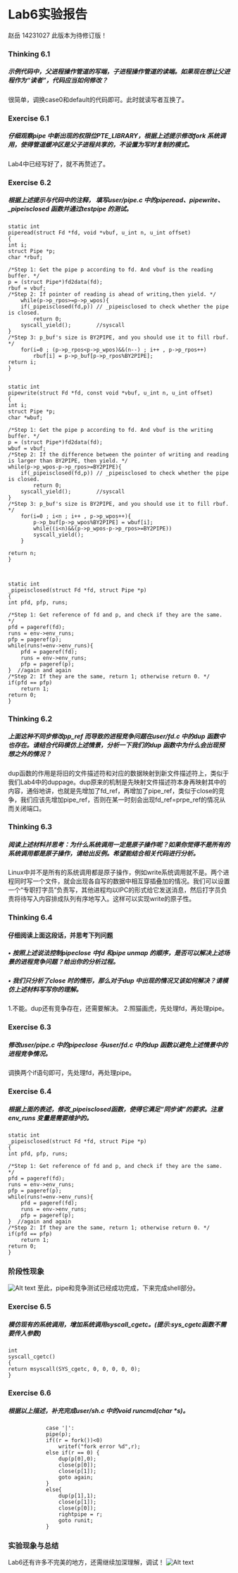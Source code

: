 # Lab6实验报告
赵岳
14231027
此版本为待修订版！
### Thinking 6.1 
##### 示例代码中，父进程操作管道的写端，子进程操作管道的读端。如果现在想让父进程作为“读者”，代码应当如何修改？
很简单，调换case0和default的代码即可。此时就读写者互换了。
### Exercise 6.1 
##### 仔细观察pipe 中新出现的权限位PTE_LIBRARY，根据上述提示修改fork 系统调用，使得管道缓冲区是父子进程共享的，不设置为写时复制的模式。
Lab4中已经写好了，就不再赘述了。
### Exercise 6.2 
##### 根据上述提示与代码中的注释， 填写user/pipe.c 中的piperead、pipewrite、_pipeisclosed 函数并通过testpipe 的测试。

    static int
	piperead(struct Fd *fd, void *vbuf, u_int n, u_int offset)
	{
	int i;
	struct Pipe *p;
	char *rbuf;

    /*Step 1: Get the pipe p according to fd. And vbuf is the reading buffer. */
	p = (struct Pipe*)fd2data(fd);
	rbuf = vbuf;
    /*Step 2: If pointer of reading is ahead of writing,then yield. */
    	while(p->p_rpos>=p->p_wpos){
		if(_pipeisclosed(fd,p))	// _pipeisclosed to check whether the pipe is closed.
			return 0;
		syscall_yield();		//syscall
	}
    /*Step 3: p_buf's size is BY2PIPE, and you should use it to fill rbuf. */
    	for(i=0 ; (p->p_rpos<p->p_wpos)&&(n--) ; i++ , p->p_rpos++)
    		rbuf[i] = p->p_buf[p->p_rpos%BY2PIPE];
	return i;
	}


    static int
	pipewrite(struct Fd *fd, const void *vbuf, u_int n, u_int offset)
	{
	int i;
	struct Pipe *p;
	char *wbuf;

    /*Step 1: Get the pipe p according to fd. And vbuf is the writing buffer. */
	p = (struct Pipe*)fd2data(fd);
	wbuf = vbuf;
    /*Step 2: If the difference between the pointer of writing and reading is larger than BY2PIPE, then yield. */
	while(p->p_wpos-p->p_rpos>=BY2PIPE){
		if(_pipeisclosed(fd,p))	// _pipeisclosed to check whether the pipe is closed.
			return 0;
		syscall_yield();		//syscall
	}
    /*Step 3: p_buf's size is BY2PIPE, and you should use it to fill rbuf. */
    	for(i=0 ; i<n ; i++ , p->p_wpos++){
    		p->p_buf[p->p_wpos%BY2PIPE] = wbuf[i];
    		while((i<n)&&(p->p_wpos-p->p_rpos>=BY2PIPE))
			syscall_yield();
    	}
    	
	return n;
	}



    static int
	_pipeisclosed(struct Fd *fd, struct Pipe *p)
	{
	int pfd, pfp, runs;

    /*Step 1: Get reference of fd and p, and check if they are the same. */
  	pfd = pageref(fd);
  	runs = env->env_runs;
 	pfp = pageref(p);
	while(runs!=env->env_runs){
		pfd = pageref(fd);
		runs = env->env_runs;
		pfp = pageref(p);
	}  //again and again
    /*Step 2: If they are the same, return 1; otherwise return 0. */
  	if(pfd == pfp)
		return 1;
	return 0;
	}

### Thinking 6.2 
##### 上面这种不同步修改pp_ref 而导致的进程竞争问题在user/fd.c 中的dup 函数中也存在。请结合代码模仿上述情景，分析一下我们的dup 函数中为什么会出现预想之外的情况？
dup函数的作用是将旧的文件描述符和对应的数据映射到新文件描述符上，类似于我们Lab4中的duppage。dup原来的机制是先映射文件描述符本身再映射其中的内容，通俗地讲，也就是先增加了fd\_ref，再增加了pipe\_ref，类似于close的竞争，我们应该先增加pipe\_ref，否则在某一时刻会出现fd\_ref=prpe_ref的情况从而关闭端口。
### Thinking 6.3 
##### 阅读上述材料并思考：为什么系统调用一定是原子操作呢？如果你觉得不是所有的系统调用都是原子操作，请给出反例。希望能结合相关代码进行分析。
Linux中并不是所有的系统调用都是原子操作，例如write系统调用就不是。两个进程同时写一个文件，就会出现各自写的数据中相互穿插叠加的情况。我们可以设置一个“专职打字员”负责写，其他进程均以IPC的形式给它发送消息，然后打字员负责将待写入内容排成队列有序地写入。这样可以实现write的原子性。
### Thinking 6.4 
#### 仔细阅读上面这段话，并思考下列问题
##### • 按照上述说法控制pipeclose 中fd 和pipe unmap 的顺序，是否可以解决上述场景的进程竞争问题？给出你的分析过程。
##### • 我们只分析了close 时的情形，那么对于dup 中出现的情况又该如何解决？请模仿上述材料写写你的理解。
1.不能。dup还有竞争存在，还需要解决。
2.照猫画虎，先处理fd，再处理pipe。
### Exercise 6.3 
##### 修改user/pipe.c 中的pipeclose 与user/fd.c 中的dup 函数以避免上述情景中的进程竞争情况。
调换两个if语句即可，先处理fd，再处理pipe。
### Exercise 6.4 
##### 根据上面的表述，修改_pipeisclosed函数，使得它满足“同步读”的要求。注意env_runs 变量是需要维护的。

    static int
	_pipeisclosed(struct Fd *fd, struct Pipe *p)
	{
	int pfd, pfp, runs;

    /*Step 1: Get reference of fd and p, and check if they are the same. */
  	pfd = pageref(fd);
  	runs = env->env_runs;
 	pfp = pageref(p);
	while(runs!=env->env_runs){
		pfd = pageref(fd);
		runs = env->env_runs;
		pfp = pageref(p);
	}  //again and again
    /*Step 2: If they are the same, return 1; otherwise return 0. */
  	if(pfd == pfp)
		return 1;
	return 0;
	}
### 阶段性现象
![Alt text](./捕7获.JPG)
至此，pipe和竞争测试已经成功完成，下来完成shell部分。
### Exercise 6.5 
##### 模仿现有的系统调用，增加系统调用syscall_cgetc。(提示:sys_cgetc函数不需要传入参数)

    int
	syscall_cgetc()
	{
	return msyscall(SYS_cgetc, 0, 0, 0, 0, 0);
	}


### Exercise 6.6 
##### 根据以上描述，补充完成user/sh.c 中的void runcmd(char *s)。

    			case '|':
				pipe(p);
				if((r = fork())<0)
					writef("fork error %d",r);
				else if(r == 0) {
					dup(p[0],0);
					close(p[0]);
					close(p[1]);
					goto again;
				}
				else{
					dup(p[1],1);
					close(p[1]);
					close(p[0]);
					rightpipe = r;
					goto runit;
				}


### 实验现象与总结			
Lab6还有许多不完美的地方，还需继续加深理解，调试！
![Alt text](./捕6获.JPG)
